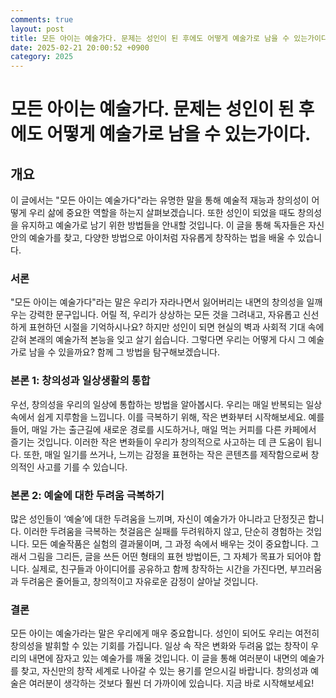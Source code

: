 ```yaml
---
comments: true
layout: post
title: 모든 아이는 예술가다. 문제는 성인이 된 후에도 어떻게 예술가로 남을 수 있는가이다.에 대한 블로그 글
date: 2025-02-21 20:00:52 +0900
category: 2025
---
```


# 모든 아이는 예술가다. 문제는 성인이 된 후에도 어떻게 예술가로 남을 수 있는가이다.

## 개요
이 글에서는 "모든 아이는 예술가다"라는 유명한 말을 통해 예술적 재능과 창의성이 어떻게 우리 삶에 중요한 역할을 하는지 살펴보겠습니다. 또한 성인이 되었을 때도 창의성을 유지하고 예술가로 남기 위한 방법들을 안내할 것입니다. 이 글을 통해 독자들은 자신 안의 예술가를 찾고, 다양한 방법으로 아이처럼 자유롭게 창작하는 법을 배울 수 있습니다.

### 서론
"모든 아이는 예술가다"라는 말은 우리가 자라나면서 잃어버리는 내면의 창의성을 일깨우는 강력한 문구입니다. 어릴 적, 우리가 상상하는 모든 것을 그려내고, 자유롭고 신선하게 표현하던 시절을 기억하시나요? 하지만 성인이 되면 현실의 벽과 사회적 기대 속에 갇혀 본래의 예술가적 본능을 잊고 살기 쉽습니다. 그렇다면 우리는 어떻게 다시 그 예술가로 남을 수 있을까요? 함께 그 방법을 탐구해보겠습니다.

### 본론 1: 창의성과 일상생활의 통합
우선, 창의성을 우리의 일상에 통합하는 방법을 알아봅시다. 우리는 매일 반복되는 일상 속에서 쉽게 지루함을 느낍니다. 이를 극복하기 위해, 작은 변화부터 시작해보세요. 예를 들어, 매일 가는 출근길에 새로운 경로를 시도하거나, 매일 먹는 커피를 다른 카페에서 즐기는 것입니다. 이러한 작은 변화들이 우리가 창의적으로 사고하는 데 큰 도움이 됩니다. 또한, 매일 일기를 쓰거나, 느끼는 감정을 표현하는 작은 콘텐츠를 제작함으로써 창의적인 사고를 기를 수 있습니다.

### 본론 2: 예술에 대한 두려움 극복하기
많은 성인들이 ‘예술’에 대한 두려움을 느끼며, 자신이 예술가가 아니라고 단정짓곤 합니다. 이러한 두려움을 극복하는 첫걸음은 실패를 두려워하지 않고, 단순히 경험하는 것입니다. 모든 예술작품은 실험의 결과물이며, 그 과정 속에서 배우는 것이 중요합니다. 그래서 그림을 그리든, 글을 쓰든 어떤 형태의 표현 방법이든, 그 자체가 목표가 되어야 합니다. 실제로, 친구들과 아이디어를 공유하고 함께 창작하는 시간을 가진다면, 부끄러움과 두려움은 줄어들고, 창의적이고 자유로운 감정이 살아날 것입니다.

### 결론
모든 아이는 예술가라는 말은 우리에게 매우 중요합니다. 성인이 되어도 우리는 여전히 창의성을 발휘할 수 있는 기회를 가집니다. 일상 속 작은 변화와 두려움 없는 창작이 우리의 내면에 잠자고 있는 예술가를 깨울 것입니다. 이 글을 통해 여러분이 내면의 예술가를 찾고, 자신만의 창작 세계로 나아갈 수 있는 용기를 얻으시길 바랍니다. 창의성과 예술은 여러분이 생각하는 것보다 훨씬 더 가까이에 있습니다. 지금 바로 시작해보세요!